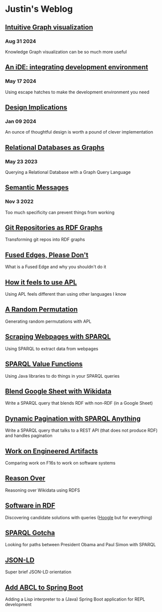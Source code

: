 # Justin's Weblog

## [Intuitive Graph visualization](intuitive_graph_viz)
### Aug 31 2024

Knowledge Graph visualization can be so much more useful

## [An iDE: integrating development environment](iDE)
### May 17 2024

Using escape hatches to make the development environment you need

## [Design Implications](design_implications)
### Jan 09 2024

An ounce of thoughtful design is worth a pound of clever implementation

## [Relational Databases as Graphs](relational_as_graph)
### May 23 2023

Querying a Relational Database with a Graph Query Language

## [Semantic Messages](semantic_messages)
### Nov 3 2022

Too much specificity can prevent things from working

## [Git Repositories as RDF Graphs](git_repo_as_rdf)

Transforming git repos into RDF graphs

## [Fused Edges, Please Don't](fused_edges)

What is a Fused Edge and why you shouldn't do it

## [How it feels to use APL](using_apl)

Using APL feels different than using other languages I know

## [A Random Permutation](a_random_permutation)

Generating random permutations with APL

## [Scraping Webpages with SPARQL](scraping_with_sparql)

Using SPARQL to extract data from webpages

## [SPARQL Value Functions](SPARQL_value_functions)

Using Java libraries to do things in your SPARQL queries

## [Blend Google Sheet with Wikidata](blend_google_sheet_with_wikidata)

Write a SPARQL query that blends RDF with non-RDF (in a Google Sheet)

## [Dynamic Pagination with SPARQL Anything](dynamic_pagination_with_sparql_anything)

Write a SPARQL query that talks to a REST API (that does not produce RDF) and handles pagination

## [Work on Engineered Artifacts](work_on_engineered_artifacts)

Comparing work on F16s to work on software systems

## [Reason Over](reason-over)

Reasoning over Wikidata using RDFS

## [Software in RDF](software_in_rdf)

Discovering candidate solutions with queries ([Hoogle](https://hoogle.haskell.org/) but for everything)

## [SPARQL Gotcha](sparql-gotcha)

Looking for paths between President Obama and Paul Simon with SPARQL

## [JSON-LD](json-ld)

Super brief JSON-LD orientation

## [Add ABCL to Spring Boot](add_abcl_to_springboot)

Adding a Lisp interpreter to a (Java) Spring Boot application for REPL development
